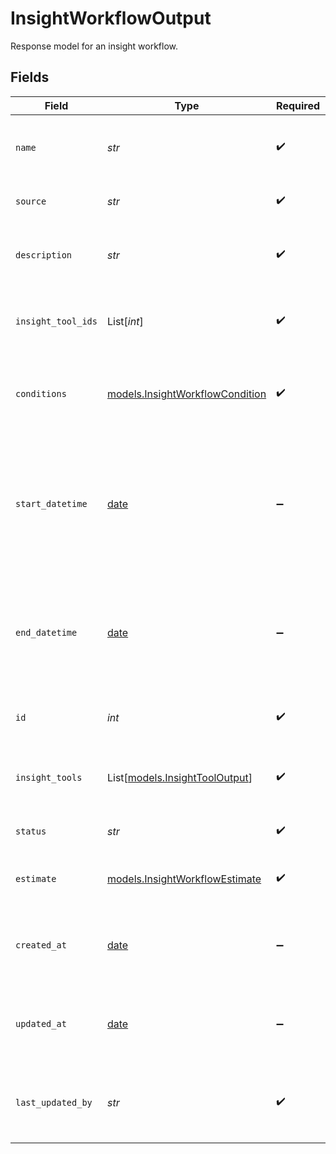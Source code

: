 # InsightWorkflowOutput

Response model for an insight workflow.


## Fields

| Field                                                                                              | Type                                                                                               | Required                                                                                           | Description                                                                                        | Example                                                                                            |
| -------------------------------------------------------------------------------------------------- | -------------------------------------------------------------------------------------------------- | -------------------------------------------------------------------------------------------------- | -------------------------------------------------------------------------------------------------- | -------------------------------------------------------------------------------------------------- |
| `name`                                                                                             | *str*                                                                                              | :heavy_check_mark:                                                                                 | Human-readable name of insight workflow                                                            | summary-workflow                                                                                   |
| `source`                                                                                           | *str*                                                                                              | :heavy_check_mark:                                                                                 | Source of the insight workflow                                                                     | agent                                                                                              |
| `description`                                                                                      | *str*                                                                                              | :heavy_check_mark:                                                                                 | Text description of insight workflow                                                               | Default workflow - generates a summary of the call                                                 |
| `insight_tool_ids`                                                                                 | List[*int*]                                                                                        | :heavy_check_mark:                                                                                 | List of IDs of insight tools used in the workflow                                                  | [<br/>1<br/>]                                                                                      |
| `conditions`                                                                                       | [models.InsightWorkflowCondition](../models/insightworkflowcondition.md)                           | :heavy_check_mark:                                                                                 | Model for the conditions that trigger an insight workflow.                                         |                                                                                                    |
| `start_datetime`                                                                                   | [date](https://docs.python.org/3/library/datetime.html#date-objects)                               | :heavy_minus_sign:                                                                                 | Timestamp for when the insight workflow should start. An empty value indicates start on activation | 2025-04-24T00:00:00Z                                                                               |
| `end_datetime`                                                                                     | [date](https://docs.python.org/3/library/datetime.html#date-objects)                               | :heavy_minus_sign:                                                                                 | Timestamp of when the insight workflow should end. An empty value indicates no end                 | 2025-04-25T00:00:00Z                                                                               |
| `id`                                                                                               | *int*                                                                                              | :heavy_check_mark:                                                                                 | Internal ID of the insight workflow                                                                | 1                                                                                                  |
| `insight_tools`                                                                                    | List[[models.InsightToolOutput](../models/insighttooloutput.md)]                                   | :heavy_check_mark:                                                                                 | List of insight tools used in the workflow                                                         |                                                                                                    |
| `status`                                                                                           | *str*                                                                                              | :heavy_check_mark:                                                                                 | Status of the insight workflow                                                                     | ACTIVE                                                                                             |
| `estimate`                                                                                         | [models.InsightWorkflowEstimate](../models/insightworkflowestimate.md)                             | :heavy_check_mark:                                                                                 | Response model for an insight workflow.                                                            |                                                                                                    |
| `created_at`                                                                                       | [date](https://docs.python.org/3/library/datetime.html#date-objects)                               | :heavy_minus_sign:                                                                                 | Timestamp at which the insight workflow was created                                                | 2025-04-24T00:00:00Z                                                                               |
| `updated_at`                                                                                       | [date](https://docs.python.org/3/library/datetime.html#date-objects)                               | :heavy_minus_sign:                                                                                 | Timestamp of most recent update to the insight workflow                                            | 2025-04-25T00:00:00Z                                                                               |
| `last_updated_by`                                                                                  | *str*                                                                                              | :heavy_check_mark:                                                                                 | Email of user who last updated Insight Workflow                                                    | user@email.com                                                                                     |